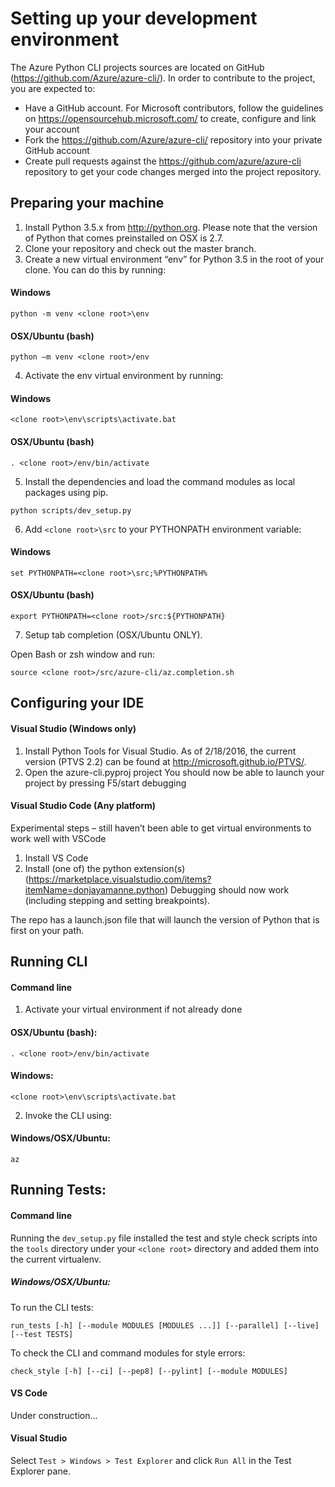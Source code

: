﻿Setting up your development environment
========================================
The Azure Python CLI projects sources are located on GitHub (https://github.com/Azure/azure-cli/). In order to contribute to the project, you are expected to:
-    Have a GitHub account. For Microsoft contributors, follow the guidelines on https://opensourcehub.microsoft.com/ to create, configure and link your account
-    Fork the  https://github.com/Azure/azure-cli/ repository into your private GitHub account
-    Create pull requests against the https://github.com/azure/azure-cli repository to get your code changes merged into the project repository.

## Preparing your machine
1.    Install Python 3.5.x from http://python.org. Please note that the version of Python that comes preinstalled on OSX is 2.7.
2.    Clone your repository and check out the master branch.
3.    Create a new virtual environment “env” for Python 3.5 in the root of your clone. You can do this by running:

  #### Windows
  ```BatchFile
  python -m venv <clone root>\env
  ```
  #### OSX/Ubuntu (bash)
  ```Shell
  python –m venv <clone root>/env
  ```
4.  Activate the env virtual environment by running:

  #### Windows
  ```BatchFile
  <clone root>\env\scripts\activate.bat
  ```
  #### OSX/Ubuntu (bash)
  ```Shell
  . <clone root>/env/bin/activate
  ```

5.    Install the dependencies and load the command modules as local packages using pip.
  ```Shell
  python scripts/dev_setup.py
  ```
6.  Add `<clone root>\src` to your PYTHONPATH environment variable:

  #### Windows
  ```BatchFile
  set PYTHONPATH=<clone root>\src;%PYTHONPATH%
  ```
  #### OSX/Ubuntu (bash)
  ```Shell
  export PYTHONPATH=<clone root>/src:${PYTHONPATH}
  ```
7.  Setup tab completion (OSX/Ubuntu ONLY).

  Open Bash or zsh window and run:

  ```Shell
  source <clone root>/src/azure-cli/az.completion.sh
  ```

## Configuring your IDE
#### Visual Studio (Windows only)
1.    Install Python Tools for Visual Studio. As of 2/18/2016, the current version (PTVS 2.2) can be found at http://microsoft.github.io/PTVS/.
2.    Open the azure-cli.pyproj project
You should now be able to launch your project by pressing F5/start debugging

#### Visual Studio Code (Any platform)
Experimental steps – still haven’t been able to get virtual environments to work well with VSCode

1.    Install VS Code
2.    Install (one of) the python extension(s) (https://marketplace.visualstudio.com/items?itemName=donjayamanne.python)
Debugging should now work (including stepping and setting breakpoints).

The repo has a launch.json file that will launch the version of Python that is first on your path.

## Running CLI
#### Command line
1.  Activate your virtual environment if not already done

  #### OSX/Ubuntu (bash):
  ```Shell
  . <clone root>/env/bin/activate
  ```

  #### Windows:
  ```BatchFile
  <clone root>\env\scripts\activate.bat
  ```

2.  Invoke the CLI using:

  #### Windows/OSX/Ubuntu:
  ```
  az
  ```

## Running Tests:
#### Command line
  Running the `dev_setup.py` file installed the test and style check scripts into the `tools` directory under your
  `<clone root>` directory and added them into the current virtualenv.

##### Windows/OSX/Ubuntu:

  To run the CLI tests:
  ```
  run_tests [-h] [--module MODULES [MODULES ...]] [--parallel] [--live] [--test TESTS]
  ```

  To check the CLI and command modules for style errors:
  ```
  check_style [-h] [--ci] [--pep8] [--pylint] [--module MODULES]
  ```

#### VS Code
  Under construction...

#### Visual Studio
  Select `Test > Windows > Test Explorer` and click `Run All` in the Test Explorer pane.
